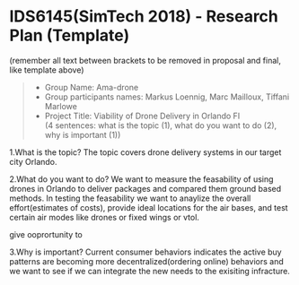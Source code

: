 # IDS6145(SimTech 2018) - Research Plan (Template)
(remember all text between brackets to be removed in proposal and final, like template above)

> * Group Name: Ama-drone
> * Group participants names: Markus Loennig, Marc Mailloux, Tiffani Marlowe
> * Project Title: Viability of Drone Delivery in Orlando Fl  
(4 sentences: what is the topic (1), what do you want to do (2), why is important (1))

1.What is the topic?
The topic covers drone delivery systems in our target city Orlando.

2.What do you want to do?
We want to measure the feasability of using drones in Orlando to deliver packages and compared them ground based methods. In testing the feasability we want to anaylize the overall effort(estimates of costs), provide ideal locations for the air bases, and test certain air modes like drones or fixed wings or vtol.  

give ooprortunity to 

3.Why is important?
Current consumer behaviors indicates the active buy patterns are becoming more decentralized(ordering online) behaviors and we want to see if we can integrate the new needs to the exisiting infracture. 
